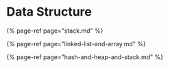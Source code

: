 # Data Structure

{% page-ref page="stack.md" %}

{% page-ref page="linked-list-and-array.md" %}

{% page-ref page="hash-and-heap-and-stack.md" %}



